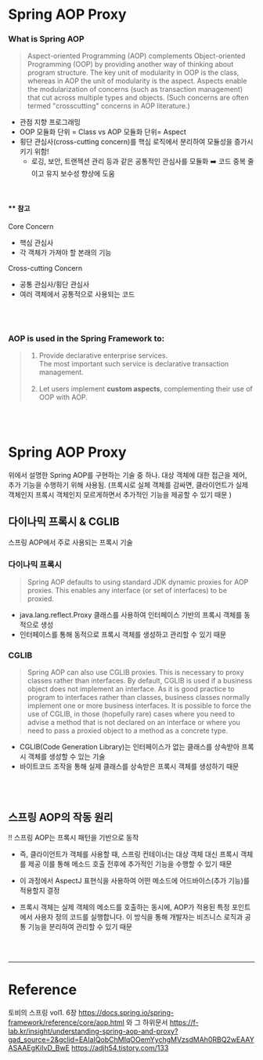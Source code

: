 # Spring AOP Proxy


### What is Spring AOP
> Aspect-oriented Programming (AOP) complements Object-oriented Programming (OOP) by providing another way of thinking about program structure. The key unit of modularity in OOP is the class, whereas in AOP the unit of modularity is the aspect. Aspects enable the modularization of concerns (such as transaction management) that cut across multiple types and objects. (Such concerns are often termed "crosscutting" concerns in AOP literature.)
- 관점 지향 프로그래밍
- OOP 모듈화 단위 = Class vs AOP 모듈화 단위= Aspect
- 횡단 관심사(cross-cutting concern)를 핵심 로직에서 분리하여 모듈성을 증가시키기 위함!
  - 로깅, 보안, 트랜젝션 관리 등과 같은 공통적인 관심사를 모듈화 ➡️ 코드 중복 줄이고 유지 보수성 향상에 도움

<br>

#### ** 참고

Core Concern 
- 핵심 관심사
- 각 객체가 가져야 할 본래의 기능

Cross-cutting Concern
- 공통 관심사/횡단 관심사
- 여러 객체에서 공통적으로 사용되는 코드

<br>
<br>


### AOP is used in the Spring Framework to:
> 1. Provide declarative enterprise services.
  <br>The most important such service is declarative transaction management.<br><br>
> 2. Let users implement **custom aspects**, complementing their use of OOP with AOP.


<br>
<br>

# Spring AOP Proxy
위에서 설명한 Spring AOP를 구현하는 기술 중 하나.
대상 객체에 대한 접근을 제어, 추가 기능을 수행하기 위해 사용됨.
(프록시로 실체 객체를 감싸면, 클라이언트가 실제 객체인지 프록시 객체인지 모르게하면서 추가적인 기능을 제공할 수 있기 때문 )


## 다이나믹 프록시 & CGLIB
스프링 AOP에서 주로 사용되는 프록시 기술

###  다이나믹 프록시
> Spring AOP defaults to using standard JDK dynamic proxies for AOP proxies. 
This enables any interface (or set of interfaces) to be proxied.
- java.lang.reflect.Proxy 클래스를 사용하여 인터페이스 기반의 프록시 객체를 동적으로 생성
- 인터페이스를 통해 동적으로 프록시 객체를 생성하고 관리할 수 있기 때문

### CGLIB
> Spring AOP can also use CGLIB proxies. This is necessary to proxy classes rather than interfaces. By default, CGLIB is used if a business object does not implement an interface. As it is good practice to program to interfaces rather than classes, business classes normally implement one or more business interfaces. It is possible to force the use of CGLIB, in those (hopefully rare) cases where you need to advise a method that is not declared on an interface or where you need to pass a proxied object to a method as a concrete type.
- CGLIB(Code Generation Library)는 인터페이스가 없는 클래스를 상속받아 프록시 객체를 생성할 수 있는 기술
- 바이트코드 조작을 통해 실제 클래스를 상속받은 프록시 객체를 생성하기 때문

<br>
<br>

## 스프링 AOP의 작동 원리
!! 스프링 AOP는 프록시 패턴을 기반으로 동작 
- 즉, 클라이언트가 객체를 사용할 때, 스프링 컨테이너는 대상 객체 대신 프록시 객체를 제공
이를 통해 메소드 호출 전후에 추가적인 기능을 수행할 수 있기 때문

- 이 과정에서 AspectJ 표현식을 사용하여 어떤 메소드에 어드바이스(추가 기능)를 적용할지 결정
- 프록시 객체는 실제 객체의 메소드를 호출하는 동시에, AOP가 적용된 특정 포인트에서 사용자 정의 코드를 실행합니다.
 이 방식을 통해 개발자는 비즈니스 로직과 공통 기능을 분리하여 관리할 수 있기 때문

<br>
<br>

---

# Reference
토비의 스프링 vol1. 6장
https://docs.spring.io/spring-framework/reference/core/aop.html 와 그 하위문서
https://f-lab.kr/insight/understanding-spring-aop-and-proxy?gad_source=2&gclid=EAIaIQobChMIqOOemYychgMVzsdMAh0RBQ2wEAAYASAAEgKiIvD_BwE
https://adjh54.tistory.com/133